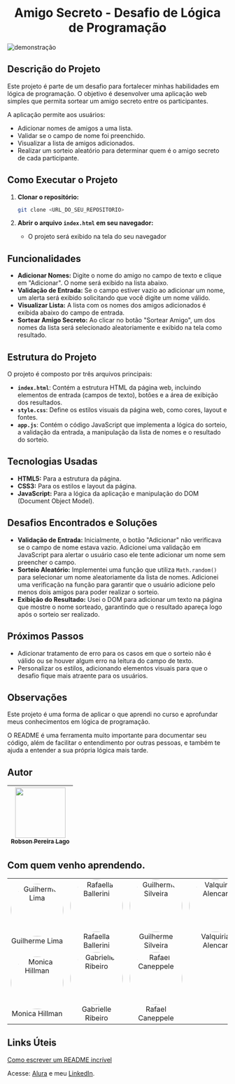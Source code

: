 # <h1 align="center"> Amigo Secreto - Desafio de Lógica de Programação </h1>

![demonstração](https://github.com/user-attachments/assets/5f0ea4c2-d5d0-47a5-9d8a-c20c1f5e041c)

## Descrição do Projeto

Este projeto é parte de um desafio para fortalecer minhas habilidades em lógica de programação. O objetivo é desenvolver uma aplicação web simples que permita sortear um amigo secreto entre os participantes.

A aplicação permite aos usuários:

*   Adicionar nomes de amigos a uma lista.
*   Validar se o campo de nome foi preenchido.
*   Visualizar a lista de amigos adicionados.
*   Realizar um sorteio aleatório para determinar quem é o amigo secreto de cada participante.

## Como Executar o Projeto

1.  **Clonar o repositório:**

    ```bash
    git clone <URL_DO_SEU_REPOSITORIO>
    ```
2.  **Abrir o arquivo `index.html` em seu navegador:**
    *   O projeto será exibido na tela do seu navegador

## Funcionalidades

*   **Adicionar Nomes:** Digite o nome do amigo no campo de texto e clique em "Adicionar". O nome será exibido na lista abaixo.
*   **Validação de Entrada:** Se o campo estiver vazio ao adicionar um nome, um alerta será exibido solicitando que você digite um nome válido.
*   **Visualizar Lista:** A lista com os nomes dos amigos adicionados é exibida abaixo do campo de entrada.
*   **Sortear Amigo Secreto:** Ao clicar no botão "Sortear Amigo", um dos nomes da lista será selecionado aleatoriamente e exibido na tela como resultado.

## Estrutura do Projeto

O projeto é composto por três arquivos principais:

*   **`index.html`**: Contém a estrutura HTML da página web, incluindo elementos de entrada (campos de texto), botões e a área de exibição dos resultados.
*   **`style.css`**: Define os estilos visuais da página web, como cores, layout e fontes.
*   **`app.js`**: Contém o código JavaScript que implementa a lógica do sorteio, a validação da entrada, a manipulação da lista de nomes e o resultado do sorteio.

##  Tecnologias Usadas

*   **HTML5:** Para a estrutura da página.
*   **CSS3:** Para os estilos e layout da página.
*   **JavaScript:** Para a lógica da aplicação e manipulação do DOM (Document Object Model).

##  Desafios Encontrados e Soluções

*   **Validação de Entrada:** Inicialmente, o botão "Adicionar" não verificava se o campo de nome estava vazio. Adicionei uma validação em JavaScript para alertar o usuário caso ele tente adicionar um nome sem preencher o campo.
*   **Sorteio Aleatório:** Implementei uma função que utiliza `Math.random()` para selecionar um nome aleatoriamente da lista de nomes. Adicionei uma verificação na função para garantir que o usuário adicione pelo menos dois amigos para poder realizar o sorteio.
*   **Exibição do Resultado:** Usei o DOM para adicionar um texto na página que mostre o nome sorteado, garantindo que o resultado apareça logo após o sorteio ser realizado.

## Próximos Passos

*   Adicionar tratamento de erro para os casos em que o sorteio não é válido ou se houver algum erro na leitura do campo de texto.
*   Personalizar os estilos, adicionando elementos visuais para que o desafio fique mais atraente para os usuários.

##  Observações

Este projeto é uma forma de aplicar o que aprendi no curso e aprofundar meus conhecimentos em lógica de programação.

O README é uma ferramenta muito importante para documentar seu código, além de facilitar o entendimento por outras pessoas, e também te ajuda a entender a sua própria lógica mais tarde.

## Autor

| [<img loading="lazy" src="https://github.com/user-attachments/assets/cbc3d1d5-895f-4612-8385-2be587d3a10b" width=115><br><sub>Robson Pereira Lago</sub>](https://www.linkedin.com/in/rp-lago/) |
| :---: |


## Com quem venho aprendendo.
<table>
  <tr>
    <td align="center">
      <a href="https://www.linkedin.com/in/guilherme-lima-458925178/" target="_blank">
        <img src="https://github.com/user-attachments/assets/d1730b96-e01d-4d7f-893c-b1e0a212aa93" alt="Guilherme Lima" style="border-radius: 50%; width: 120px; height: 120px;">
      </a>
      <br>Guilherme Lima
    </td>
    <td align="center">
      <a href="https://br.linkedin.com/in/rafaella-ballerini-45875016a" target="_blank">
        <img src="https://github.com/user-attachments/assets/e9d5c5f2-e1d1-47c4-8369-910c85904e19" alt="Rafaella Ballerini" style="border-radius: 50%; width: 120px; height: 120px;">
      </a>
      <br>Rafaella Ballerini
    </td>
    <td align="center">
      <a href="https://www.linkedin.com/in/guilhermeazevedosilveira/" target="_blank">
        <img src="https://github.com/user-attachments/assets/55906ff9-4ad1-4f80-8807-15733485e917" alt="Guilherme Silveira" style="border-radius: 50%; width: 120px; height: 120px;">
      </a>
      <br>Guilherme Silveira
    </td>
    <td align="center">
      <a href="https://www.linkedin.com/in/valquiria-alencar" target="_blank">
        <img src="https://github.com/user-attachments/assets/4766f2e6-617c-460c-a4f6-236493bef7e6" alt="Valquiria Alencar" style="border-radius: 50%; width: 120px; height: 120px;">
      </a>
      <br>Valquiria Alencar
    </td>
  </tr>
  <tr>
    <td align="center">
      <a href="https://www.linkedin.com/in/monicamhillman/" target="_blank">
        <img src="https://github.com/user-attachments/assets/99cf8912-188a-4e08-8d95-68a39cea0a48" alt="Monica Hillman" style="border-radius: 50%; width: 120px; height: 120px;">
      </a>
      <br>Monica Hillman
    </td>
    <td align="center">
      <a href="https://www.linkedin.com/in/gabrielleribeiro/" target="_blank">
        <img src="https://github.com/user-attachments/assets/fc88c37f-4f13-4ea6-85b7-bf624adf1af2" alt="Gabrielle Ribeiro" style="border-radius: 50%; width: 120px; height: 120px;">
      </a>
      <br>Gabrielle Ribeiro
    </td>
    <td align="center">
      <a href="https://www.linkedin.com/in/rcaneppele" target="_blank">
        <img src="https://github.com/user-attachments/assets/526109fb-9eb0-47d4-a736-6060f668b472" alt="Rafael Caneppele" style="border-radius: 50%; width: 120px; height: 120px;">
      </a>
      <br>Rafael Caneppele
    </td>
  </tr>
</table>


##  Links Úteis

[Como escrever um README incrível](https://www.alura.com.br/artigos/escrever-bom-readme)

Acesse: [Alura](https://cursos.alura.com.br/) e meu [LinkedIn](https://www.linkedin.com/in/rp-lago/).
